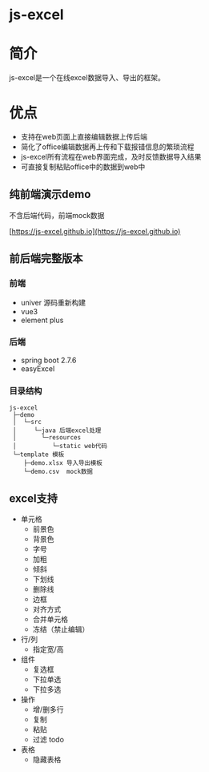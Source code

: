 # js-excel

# 简介

js-excel是一个在线excel数据导入、导出的框架。

# 优点

- 支持在web页面上直接编辑数据上传后端
- 简化了office编辑数据再上传和下载报错信息的繁琐流程
- js-excel所有流程在web界面完成，及时反馈数据导入结果
- 可直接复制粘贴office中的数据到web中

## 纯前端演示demo

<p>不含后端代码，前端mock数据<p>

[https://js-excel.github.io](https://js-excel.github.io)

## 前后端完整版本

### 前端

- univer 源码重新构建
- vue3
- element plus

### 后端

- spring boot 2.7.6
- easyExcel

### 目录结构

```
js-excel
 ├─demo
 │  └─src 
 │     └─java 后端excel处理
 │       └─resources
 │          └─static web代码
 └─template 模板
    ├─demo.xlsx 导入导出模板
    └─demo.csv  mock数据
```

## excel支持

- 单元格
    - 前景色
    - 背景色
    - 字号
    - 加粗
    - 倾斜
    - 下划线
    - 删除线
    - 边框
    - 对齐方式
    - 合并单元格
    - 冻结（禁止编辑）
- 行/列
    - 指定宽/高
- 组件
    - 复选框
    - 下拉单选
    - 下拉多选
- 操作
    - 增/删多行
    - 复制
    - 粘贴
    - 过滤 todo
- 表格
    - 隐藏表格